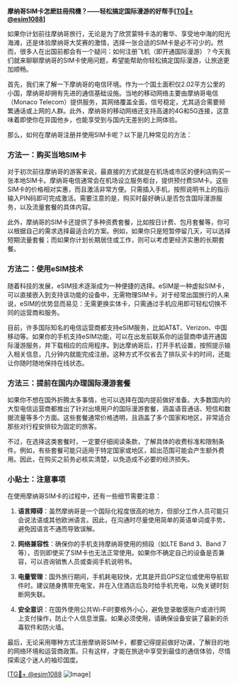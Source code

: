 **摩纳哥SIM卡怎麽註冊飛機？——轻松搞定国际漫游的好帮手[[TG💪+ @esim1088](https://t.me/s/esim1088)]**

如果你计划前往摩纳哥旅行，无论是为了欣赏蒙特卡洛的奢华、享受地中海的阳光海滩，还是体验摩纳哥大奖赛的激情，选择一张合适的SIM卡是必不可少的。然而，很多人在出国前都会有一个疑问：如何注册飞机（即开通国际漫游）？今天我们就来聊聊摩纳哥的SIM卡使用问题，希望能帮助你轻松搞定国际漫游，让旅途更加顺畅。

首先，我们来了解一下摩纳哥的电信环境。作为一个国土面积仅2.02平方公里的小国，摩纳哥却拥有先进的通信基础设施。当地的移动网络主要由摩纳哥电信（Monaco Telecom）提供服务，其网络覆盖全面，信号稳定，尤其适合需要频繁通话或上网的人群。此外，摩纳哥的移动网络还支持高速的4G和5G连接，这意味着即使你在异国他乡，也能享受到与国内无差别的上网体验。

那么，如何在摩纳哥注册并使用SIM卡呢？以下是几种常见的方法：

### 方法一：购买当地SIM卡

对于初次前往摩纳哥的游客来说，最直接的方式就是在机场或市区的便利店购买一张本地SIM卡。摩纳哥电信通常会在机场设立服务柜台，提供预付费SIM卡。这些SIM卡的价格相对实惠，而且激活非常方便。只需插入手机，按照说明书上的指示输入PIN码即可完成激活。需要注意的是，购买时最好确认是否包含国际漫游服务，以及流量套餐的具体内容。

此外，摩纳哥的SIM卡还提供了多种资费套餐，比如按日计费、包月套餐等，你可以根据自己的需求选择最适合的方案。例如，如果你只是短暂停留几天，可以选择短期流量套餐；而如果你计划长期居住或工作，则可以考虑更经济实惠的长期套餐。

### 方法二：使用eSIM技术

随着科技的发展，eSIM技术逐渐成为一种便捷的选择。eSIM是一种虚拟SIM卡，可以直接嵌入到支持该功能的设备中，无需物理SIM卡。对于经常出国旅行的人来说，eSIM的优势显而易见：无需更换实体卡，只需通过手机应用即可轻松切换不同的运营商和服务。

目前，许多国际知名的电信运营商都支持eSIM服务，比如AT&T、Verizon、中国移动等。如果你的手机支持eSIM功能，可以在出发前联系你的运营商申请开通国际漫游服务，并下载相应的应用程序。到达摩纳哥后，打开手机设置，按照提示输入相关信息，几分钟内就能完成注册。这种方式不仅省去了排队买卡的时间，还能让你随时随地保持在线状态。

### 方法三：提前在国内办理国际漫游套餐

如果你不想在国外折腾太多事情，也可以选择在国内提前做好准备。大多数国内的大型电信运营商都推出了针对出境用户的国际漫游套餐，涵盖语音通话、短信和数据流量等多个方面。这些套餐通常价格透明，且涵盖了多个国家和地区，非常适合那些对行程安排较为固定的旅客。

不过，在选择这类套餐时，一定要仔细阅读条款，了解具体的收费标准和限制条件。例如，有些套餐可能只适用于特定国家或地区，超出范围可能会产生额外费用。因此，在购买之前务必核实清楚，以免造成不必要的经济损失。

### 小贴士：注意事项

在使用摩纳哥SIM卡的过程中，还有一些细节需要注意：

1. **语言障碍**：虽然摩纳哥是一个国际化程度很高的地方，但部分工作人员可能只会说法语或其他欧洲语言。因此，在沟通时尽量使用简单的英语单词或手势，避免因语言不通而导致误解。

2. **网络兼容性**：确保你的手机支持摩纳哥使用的频段（如LTE Band 3、Band 7等），否则即使买了SIM卡也无法正常使用。如果你不确定自己的设备是否兼容，可以咨询销售人员或查阅手机说明书。

3. **电量管理**：国外旅行期间，手机耗电较快，尤其是开启GPS定位或使用导航软件时。建议随身携带充电宝，并在入住酒店后及时给手机充电，以免关键时刻断网失联。

4. **安全意识**：在国外使用公共Wi-Fi时要格外小心，避免登录敏感账户或进行网上支付操作，防止个人信息泄露。如果必须使用，请确保设备安装了最新的杀毒软件和防火墙。

最后，无论采用哪种方式注册摩纳哥SIM卡，都要记得提前做好功课，了解目的地的网络环境和运营商政策。只有这样，才能在旅途中享受到最佳的通信体验，尽情探索这个迷人的袖珍国度。

[[TG💪+ @esim1088](https://t.me/s/esim1088) ![Image](https://i.postimg.cc/4NQfJmqS/Snipaste-2025-05-13-00-14-12.png)]